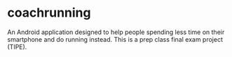 # coachrunning
An Android application designed to help people spending less time on their smartphone and do running instead. This is a prep class final exam project (TIPE).
